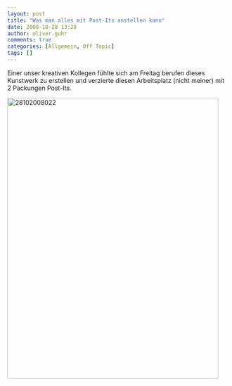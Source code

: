 ```yaml
---
layout: post
title: "Was man alles mit Post-Its anstellen kann"
date: 2008-10-28 13:28
author: oliver.guhr
comments: true
categories: [Allgemein, Off Topic]
tags: []
---
```

<p>Einer unser kreativen Kollegen fühlte sich am Freitag berufen dieses Kunstwerk zu erstellen und verzierte diesen Arbeitsplatz (nicht meiner) mit 2 Packungen Post-Its. </p> <p><a href="{{BASE_PATH}}/assets/wp-images/28102008022.jpg"><img style="border-right: 0px; border-top: 0px; border-left: 0px; border-bottom: 0px" height="639" alt="28102008022" src="{{BASE_PATH}}/assets/wp-images/28102008022-thumb.jpg" width="480" border="0"></a></p>
